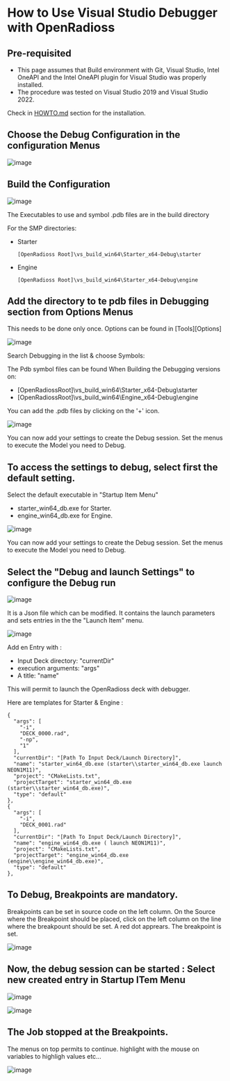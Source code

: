 # How to Use Visual Studio Debugger with OpenRadioss 

## Pre-requisited

* This page assumes that Build environment with Git, Visual Studio, Intel OneAPI and the Intel OneAPI plugin for Visual Studio was properly installed.
* The procedure was tested on Visual Studio 2019 and Visual Studio 2022.

Check in [HOWTO.md](../HOWTO.md) section for the installation.

## Choose the Debug Configuration in the configuration Menus

![image](./Debug_build_configuration.png) 

## Build the Configuration

![image](./build_all.png)

The Executables to use and symbol .pdb files are in the build directory

For the SMP directories:

* Starter 

      [OpenRadioss Root]\vs_build_win64\Starter_x64-Debug\starter

* Engine 

      [OpenRadioss Root]\vs_build_win64\Starter_x64-Debug\engine

## Add the directory to te pdb files in Debugging section from Options Menus

This needs to be done only once.
Options can be found in [Tools][Options]

![image](./tools_options.png)

Search Debugging in the list & choose Symbols:

The Pdb symbol files can be found When Building the Debugging versions on:
* [OpenRadiossRoot]\vs_build_win64\Starter_x64-Debug\starter
* [OpenRadiossRoot]\vs_build_win64\Engine_x64-Debug\engine

You can add the .pdb files by clicking on the '+' icon.


![image](./Debug_symbol_setting.png)

You can now add your settings to create the Debug session. 
Set the menus to execute the Model you need to Debug.

## To access the settings to debug, select first the default setting.
Select the default executable in "Startup Item Menu"
* starter_win64_db.exe for Starter.
* engine_win64_db.exe for Engine.

![image](./Startup_item.png)

You can now add your settings to create the Debug session. 
Set the menus to execute the Model you need to Debug.

## Select the "Debug and launch Settings" to configure the Debug run


![image](./debug_and_launch_settings_menu.png)

It is a Json file which can be modified. It contains the launch parameters and sets entries in the the "Launch Item" menu.

![image](./launch_json.png)

Add en Entry with :
* Input Deck directory: "currentDir" 
* execution arguments: "args"
* A title: "name"

This will permit to launch the OpenRadioss deck with debugger.

Here are templates for Starter & Engine : 

    {
      "args": [
        "-i",
        "DECK_0000.rad",
        "-np",
        "1"
      ],
      "currentDir": "[Path To Input Deck/Launch Directory]",
      "name": "starter_win64_db.exe (starter\\starter_win64_db.exe launch NEON1M11)",
      "project": "CMakeLists.txt",
      "projectTarget": "starter_win64_db.exe (starter\\starter_win64_db.exe)",
      "type": "default"
    },
    {
      "args": [
        "-i",
        "DECK_0001.rad"
      ],
      "currentDir": "[Path To Input Deck/Launch Directory]",
      "name": "engine_win64_db.exe ( launch NEON1M11)",
      "project": "CMakeLists.txt",
      "projectTarget": "engine_win64_db.exe (engine\\engine_win64_db.exe)",
      "type": "default"
    },

## To Debug, Breakpoints are mandatory.

Breakpoints can be set in source code on the left column.
On the Source where the Breakpoint should be placed, click on the left column on the line where the breakpount should be set. A red dot apprears.
The breakpoint is set.

![image](./breakpoints.png)

## Now, the debug session can be started : Select new created entry in Startup ITem Menu

![image](./select_engine_debug.png)

![image](./launch.png)

## The Job stopped at the Breakpoints.
The menus on top permits to continue.
highlight with the mouse on variables to highligh values etc...

![image](./stoped_at_breadkpoint.png)

